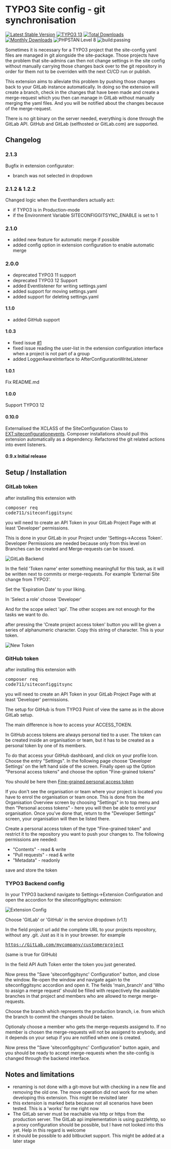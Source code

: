 # TYPO3 Site config - git synchronisation

[![Latest Stable Version](https://poser.pugx.org/code711/siteconfiggitsync/v/stable.svg)](https://extensions.typo3.org/extension/siteconfiggitsync)
[![TYPO3 13](https://img.shields.io/badge/TYPO3-13-orange.svg)](https://get.typo3.org/version/12)
[![Total Downloads](https://poser.pugx.org/code711/siteconfiggitsync/d/total.svg)](https://packagist.org/packages/code711/siteconfiggitsync)
[![Monthly Downloads](https://poser.pugx.org/code711/siteconfiggitsync/d/monthly)](https://packagist.org/packages/code711/siteconfiggitsync)
![PHPSTAN:Level 8](https://img.shields.io/badge/PHPStan-level%208-brightgreen.svg?style=flat])
![build:passing](https://img.shields.io/badge/build-passing-brightgreen.svg?style=flat])

Sometimes it is necessary for a TYPO3 project that the site-config yaml files are managed in git alongside the site-package. Those projects have the problem that site-admins can then not change settings in the site config without manually carrying those changes back over to the git repository in order for them not to be overriden with the next CI/CD run or publish.

This extension aims to alleviate this problem by pushing those changes back to your GitLab instance automatically. In doing so the extension will create a branch, check in the changes that have been made and create a merge-request which you then can manage in GitLab without manually merging the yaml files. And you will be notified about the changes because of the merge-request.

There is no git binary on the server needed, everything is done through the GitLab API. GitHub and GitLab (selfhosted or GitLab.com) are supported.

## Changelog

### 2.1.3

Bugfix in extension configurator:

- branch was not selected in dropdown

### 2.1.2 & 1.2.2

Changed logic when the Eventhandlers actually act:
- if TYPO3 is in Production-mode
- if the Environment Variable SITECONFIGGITSYNC_ENABLE is set to 1

### 2.1.0
- added new feature for automatic merge if possible
- added config option in extension configuration to enable automatic merge

### 2.0.0
- deprecated TYPO3 11 support
- deprecated TYPO3 12 Support
- added Eventlistener for writing settings.yaml
- added support for moving settings.yaml
- added support for deleting settings.yaml

#### 1.1.0
- added GitHub support

#### 1.0.3
- fixed issue [#1](https://GitHub.com/codeseveneleven/siteconfiggitsync/issues/1)
- fixed issue reading the user-list in the extension configuration interface when a project is not part of a group
- added LoggerAwareInterface to AfterConfigurationWriteListener

#### 1.0.1
Fix README.md

#### 1.0.0
Support TYPO3 12

#### 0.10.0
Externalised the XCLASS of the SiteConfiguration Class to [EXT:siteconfigurationevents](https://extensions.typo3.org/extension/siteconfigurationevents). Composer installations should pull this extension automatically as a dependency. Refactored the git related actions into event listeners.
#### 0.9.x Initial release

## Setup / Installation

### GitLab token

after installing this extension with <pre>composer req code711/siteconfiggitsync</pre> you will need to create an API Token in your GitLab Project Page with at least 'Developer' permissions.

This is done in your GitLab in your Project under 'Settings->Access Token'. Developer Permissions are needed because only from this level on Branches can be created and Merge-requests can be issued.

![GitLab Backend](https://GitHub.com/codeseveneleven/siteconfiggitsync/raw/main/Documentation/gitlab.png)

In the field 'Token name' enter something meaningfull for this task, as it will be written next to commits or merge-requests. For example 'External Site change from TYPO3'.

Set the 'Expiration Date' to your liking.

In 'Select a role' choose 'Developer'

And for the scope select 'api'. The other scopes are not enough for the tasks we want to do.

after pressing the 'Create project access token' button you will be given a series of alphanumeric character. Copy this string of character. This is your token.

![New Token](https://GitHub.com/codeseveneleven/siteconfiggitsync/raw/main/Documentation/newtoken.png)



### GitHub token

after installing this extension with <pre>composer req code711/siteconfiggitsync</pre> you will need to create an API Token in your GitLab Project Page with at least 'Developer' permissions.

The setup for GitHub is from TYPO3 Point of view the same as in the above GitLab setup.

The main difference is how to access your ACCESS_TOKEN.

In GitHub access tokens are always personal tied to a user. The token can be created inside an organisation or team, but it has to be created as a personal token by one of its members.

To do that access your GitHub dashboard, and click on your profile Icon. Choose the entry "Settings". In the following page choose 'Developer Settings' on the left hand side of the screen. Finally open up the Option "Personal access tokens" and choose the option
"Fine-grained tokens"

You should be here then  [Fine-grained personal access token](https://GitHub.com/settings/personal-access-token)

If you don't see the organisation or team where your project is located you have to enrol the organisation or team once. This is done from the Organisation Overview screen by choosing "Settings" in to top menu and then "Personal access tokens" - here you will then be able to enrol your organisation. Once you've done that, return to the "Developer Settings" screen, your organisation will then be listed there.

Create a personal access token of the type "Fine-grained token" and restrict it to the repository you want to push your changes to.
The following permissions are needed:
- "Contents" - read & write
- "Pull requests" - read & write
- "Metadata" - readonly

save and store the token

### TYPO3 Backend config

In your TYPO3 backend navigate to Settings->Extension Configuration and open the accordion for the siteconfiggitsync extension:

![Extension Config](https://GitHub.com/codeseveneleven/siteconfiggitsync/raw/main/Documentation/extensionconfig.png)

Choose 'GitLab' or 'GitHub' in the service dropdown (v1.1)

In the field project url add the complete URL to your projects repository, without any .git. Just as it is in your browser. for example <pre>https://GitLab.com/mycompany/customerproject </pre> (same is true for GitHub)

In the field API Auth Token enter the token you just generated.

Now press the "Save 'siteconfiggitsync' Configuration" button, and close the window. Re-open the window and navigate again to the siteconfiggitsync accordion and open it. The fields 'main_branch' and 'Who to assign a merge request' should be filled with respectively the available branches in that project and members who are allowed to merge merge-requests.

Choose the branch which represents the production branch, i.e. from which the branch to commit the changes should be taken.

Optionaly choose a member who gets the merge-requests assigend to. If no member is chosen the merge-requests will not be assigend to anybody, and it depends on your setup if you are notified when one is created.

Now press the "Save 'siteconfiggitsync' Configuration" button again, and you should be ready to accept merge-requests when the site-config is changed through the backend interface.


## Notes and limitations

- renaming is not done with a git-move but with checking in a new file and removing the old one. The move operation did not work for me when developing this extension. This might be revisited later
- this extension is marked beta because not all scenarios have been tested. This is a 'works' for me right now
- The GitLab server must be reachable via http or https from the production server. The GitLab api implementation is using guzzlehttp, so a proxy configuration should be possible, but I have not looked into this yet. Help in this regard is welcome
- it should be possible to add bitbucket support. This might be added at a later stage
